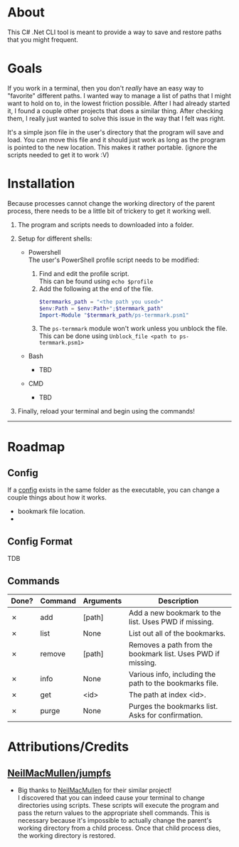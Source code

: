 ﻿# About
This C# .Net CLI tool is meant to provide a way to save and restore paths that you might frequent.


# Goals
If you work in a terminal, then you don't *really* have an easy way to "favorite" different paths.
I wanted way to manage a list of paths that I might want to hold on to, in the lowest friction possible.
After I had already started it, I found a couple other projects that does a similar thing. After checking them,
I really just wanted to solve this issue in the way that I felt was right.  

It's a simple json file in the user's directory that the program will save and load. You can move this file
and it should just work as long as the program is pointed to the new location. This makes it rather portable.
(ignore the scripts needed to get it to work :V)


# Installation

Because processes cannot change the working directory of the parent process, there needs to be a little bit of
trickery to get it working well.

1. The program and scripts needs to downloaded into a folder.
2. Setup for different shells:
    - Powershell  
      The user's PowerShell profile script needs to be modified:
        1. Find and edit the profile script.  
           This can be found using `echo $profile`
        2. Add the following at the end of the file.
            ```powershell
            $termmarks_path = "<the path you used>"
            $env:Path = $env:Path+";$termmark_path"
            Import-Module "$termmark_path/ps-termmark.psm1"
            ```   
        3. The `ps-termmark` module won't work unless you unblock the file.  
           This can be done using `Unblock_file <path to ps-termmark.psm1>`

    - Bash
        - TBD

    - CMD
        - TBD

3. Finally, reload your terminal and begin using the commands!

---

# Roadmap

## Config
If a [config](#config-format) exists in the same folder as the executable, you can change a couple things about how it works.
- bookmark file location.
- 

## Config Format
TDB

## Commands

| Done?   | Command | Arguments   | Description                                                 |
|---------|---------|-------------|-------------------------------------------------------------|
| &cross; | add     | \[path] | Add a new bookmark to the list. Uses PWD if missing.        |
| &cross; | list    | None        | List out all of the bookmarks.                              |
| &cross; | remove  | \[path] | Removes a path from the bookmark list. Uses PWD if missing. |
| &cross; | info    | None        | Various info, including the path to the bookmarks file.     |
| &cross; | get     | \<id\>      | The path at index \<id\>.                                   |
| &cross; | purge   | None        | Purges the bookmarks list. Asks for confirmation.           |


# Attributions/Credits
## [NeilMacMullen/jumpfs](https://github.com/NeilMacMullen/jumpfs/tree/main)
- Big thanks to [NeilMacMullen](https://github.com/NeilMacMullen) for their similar project!  
  I discovered that you can indeed cause your terminal to change directories using scripts. These scripts will execute
  the program and pass the return values to the appropriate shell commands. This is necessary because it's impossible
  to actually change the parent's working directory from a child process. Once that child process dies, the
  working directory is restored.